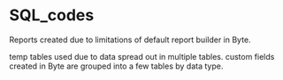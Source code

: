 # SQL_codes

Reports created due to limitations of default report builder in Byte.

temp tables used due to data spread out in multiple tables.
custom fields created in Byte are grouped into a few tables by data type. 
